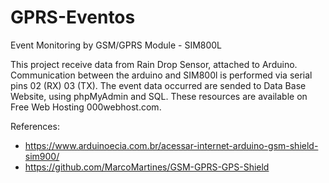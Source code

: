 # GPRS-Eventos
Event Monitoring by GSM/GPRS Module - SIM800L 

This project receive data from Rain Drop Sensor, attached to Arduino. Communication between the arduino and SIM800l is performed via serial pins 02 (RX) 03 (TX). The event data occurred are sended to Data Base Website, using phpMyAdmin and SQL. These resources are available on Free Web Hosting 000webhost.com.

References:

- https://www.arduinoecia.com.br/acessar-internet-arduino-gsm-shield-sim900/
- https://github.com/MarcoMartines/GSM-GPRS-GPS-Shield
